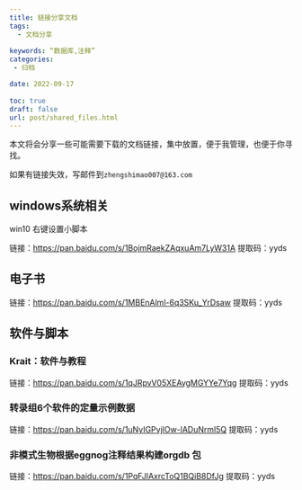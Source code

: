 ```yaml
---
title: 链接分享文档
tags:
  - 文档分享
  
keywords: “数据库,注释”
categories:
 - 归档

date: 2022-09-17
  
toc: true
draft: false
url: post/shared_files.html
---
```


本文将会分享一些可能需要下载的文档链接，集中放置，便于我管理，也便于你寻找。

如果有链接失效，写邮件到`zhengshimao007@163.com`

## windows系统相关

win10 右键设置小脚本

链接：https://pan.baidu.com/s/1BojmRaekZAqxuAm7LyW31A 
提取码：yyds 

## 电子书

链接：https://pan.baidu.com/s/1MBEnAlml-6q3SKu_YrDsaw 
提取码：yyds 

## 软件与脚本

### Krait：软件与教程

链接：https://pan.baidu.com/s/1qJRpvV05XEAygMGYYe7Yqg 
提取码：yyds 

### 转录组6个软件的定量示例数据

链接：https://pan.baidu.com/s/1uNyIGPvjlOw-lADuNrml5Q
提取码：yyds

### 非模式生物根据eggnog注释结果构建orgdb 包

链接：https://pan.baidu.com/s/1PqFJlAxrcToQ1BQiB8DfJg 
提取码：yyds 